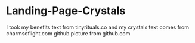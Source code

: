 # Landing-Page-Crystals
I took my benefits text from tinyrituals.co
and my crystals text comes from charmsoflight.com
github picture from github.com

